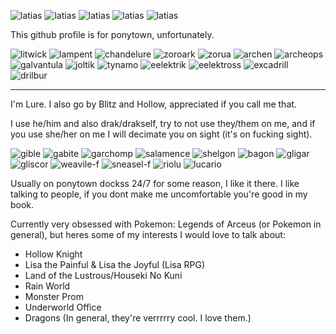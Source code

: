 ![latias](https://user-images.githubusercontent.com/99582157/162770942-8ea207c2-7d4e-4809-8c80-e91035d17323.gif) ![latias](https://64.media.tumblr.com/fefbe2dd466c9852a07d5632e95aeaf7/38a03597c5f255a9-a9/s250x400/1cc8c241010ca93b5d6b6c7d1df787a373dfba8f.gif) ![latias](https://64.media.tumblr.com/37ed51111beee06ac748c119972b9c3c/e0b4b2a61f930dee-a0/s640x960/12568b0ab3b02526f061af3c9161e892b4a1dccc.gif) ![latias](https://64.media.tumblr.com/e9214647551f31858318a2ba3210d4a5/92a73242cb450fd2-d6/s75x75_c1/49b72dfc1b1aa11b7a641167d25d026bad067b04.gif) ![latias](https://64.media.tumblr.com/e3964eb64b1a635a3e5d8ddd49c9e030/tumblr_ps6gvt9NZN1uucqea_75sq.gif)

This github profile is for ponytown, unfortunately.

![litwick](https://user-images.githubusercontent.com/99582157/162776144-45c2ffe0-7ec3-4721-a7aa-df5f5fdcda5a.gif) ![lampent](https://user-images.githubusercontent.com/99582157/162776654-4b0535df-0c7f-4e85-9c2a-d0b43a655842.gif) ![chandelure](https://user-images.githubusercontent.com/99582157/162776829-782da60d-c0a0-461b-966b-f27a2da21904.gif) ![zoroark](https://user-images.githubusercontent.com/99582157/162778049-95ea8e85-0b59-4c22-a045-d9773001dcd4.gif) ![zorua](https://user-images.githubusercontent.com/99582157/162778132-570d37ad-ec47-428b-9d00-136847a0a1ae.gif) ![archen](https://user-images.githubusercontent.com/99582157/162778320-e37c22da-9dad-493e-b30f-6d74e1f9a9b6.gif) ![archeops](https://user-images.githubusercontent.com/99582157/162778381-336ad32c-8707-4e7c-a5c6-f9e061dcdc4f.gif) ![galvantula](https://user-images.githubusercontent.com/99582157/162778608-97a1de41-8a7a-42e3-945f-b52b6dc35ccc.gif) ![joltik](https://user-images.githubusercontent.com/99582157/162778717-5a4bc79d-644f-4045-93ed-113739648fbe.gif) ![tynamo](https://user-images.githubusercontent.com/99582157/162778906-41810a10-29ba-4af0-91f3-bb3a9ce82de9.gif) ![eelektrik](https://user-images.githubusercontent.com/99582157/162778979-bec169ef-af1a-45bc-be37-7728259dde9e.gif) ![eelektross](https://user-images.githubusercontent.com/99582157/162779025-bb153555-f0f0-4e1f-a2c2-2ab150cbe897.gif) ![excadrill](https://user-images.githubusercontent.com/99582157/162779171-99b78623-e2c1-49b4-9e7e-fda29550c3a5.gif) ![drilbur](https://user-images.githubusercontent.com/99582157/162779208-cac1a9c9-0ba7-4b71-aae8-c3a8ff2b8bda.gif)
_____________________________________________________________________________________________
I'm Lure.
I also go by Blitz and Hollow, appreciated if you call me that.

I use he/him and also drak/drakself, try to not use they/them on me, and if you use she/her on me I will decimate you on sight (it's on fucking sight).

![gible](https://user-images.githubusercontent.com/99582157/162770850-2ed1d6db-f365-4f21-99e8-be53f22e5057.gif) ![gabite](https://user-images.githubusercontent.com/99582157/162770870-f1792c7f-41b1-4f87-87c8-0db7bfcf3a24.gif) ![garchomp](https://user-images.githubusercontent.com/99582157/162774258-f46cddcd-9b61-41ca-9c83-fdbd9e517850.gif) ![salamence](https://user-images.githubusercontent.com/99582157/162779645-e4719bb4-9192-47ad-84d4-f25a14ecf590.gif) ![shelgon](https://user-images.githubusercontent.com/99582157/162779700-6e3fbb1c-1fbe-4c9e-bf91-6da968d3a4f2.gif) ![bagon](https://user-images.githubusercontent.com/99582157/162779746-abcc7530-4a2d-4763-8d10-dbeb7fb8a923.gif) ![gligar](https://user-images.githubusercontent.com/99582157/162779938-d2c3ada3-131f-490c-98f7-8493674cf5b6.gif) ![gliscor](https://user-images.githubusercontent.com/99582157/162779991-a15d0984-b164-4fa7-9b53-6a93f1c68d49.gif) ![weavile-f](https://user-images.githubusercontent.com/99582157/162780083-fb5c5607-4563-4fe2-9a7e-0bbd65200078.gif) ![sneasel-f](https://user-images.githubusercontent.com/99582157/162780490-541651a9-e2cf-43ed-8ca6-59973e9adab8.gif) ![riolu](https://user-images.githubusercontent.com/99582157/162780687-d0159e5a-132f-4ae4-b263-9418f6ceb75a.gif) ![lucario](https://user-images.githubusercontent.com/99582157/162780727-36c8e063-51ee-453c-a598-dc32123f75bc.gif)









Usually on ponytown dockss 24/7 for some reason, I like it there.
I like talking to people, if you dont make me uncomfortable you're good in my book.

Currently very obsessed with Pokemon: Legends of Arceus (or Pokemon in general), but heres some of my interests I would love to talk about:
- Hollow Knight
- Lisa the Painful & Lisa the Joyful (Lisa RPG)
- Land of the Lustrous/Houseki No Kuni
- Rain World
- Monster Prom
- Underworld Office
- Dragons (In general, they're verrrrry cool. I love them.)
